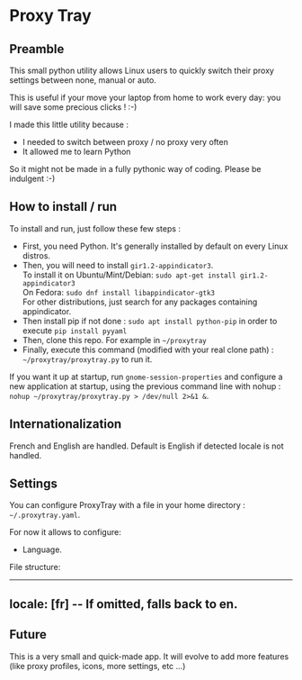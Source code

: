 # Proxy Tray

## Preamble

This small python utility allows Linux users to quickly switch their proxy settings between none, manual or auto.

This is useful if your move your laptop from home to work every day: you will save some precious clicks ! :-)

I made this little utility because :

- I needed to switch between proxy / no proxy very often
- It allowed me to learn Python

So it might not be made in a fully pythonic way of coding. Please be indulgent :-)

## How to install / run

To install and run, just follow these few steps :

- First, you need Python. It's generally installed by default on every Linux distros.
- Then, you will need to install `gir1.2-appindicator3`.  
  To install it on Ubuntu/Mint/Debian: `sudo apt-get install gir1.2-appindicator3`  
  On Fedora: `sudo dnf install libappindicator-gtk3`  
  For other distributions, just search for any packages containing appindicator.
- Then install pip if not done : `sudo apt install python-pip` in order to execute `pip install pyyaml`
- Then, clone this repo. For example in `~/proxytray`
- Finally, execute this command (modified with your real clone path) : `~/proxytray/proxytray.py` to run it.

If you want it up at startup, run `gnome-session-properties` and configure a new application at startup,
using the previous command line with nohup : `nohup ~/proxytray/proxytray.py > /dev/null 2>&1 &`.

## Internationalization

French and English are handled. Default is English if detected locale is not handled.

## Settings

You can configure ProxyTray with a file in your home directory : `~/.proxytray.yaml`.

For now it allows to configure:

- Language.

File structure: 

---
locale: [fr]  -- If omitted, falls back to en.
---

## Future

This is a very small and quick-made app.
It will evolve to add more features (like proxy profiles, icons, more settings, etc ...)
